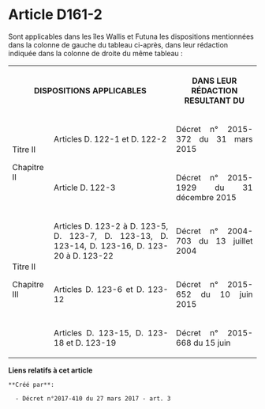 # Article D161-2

Sont applicables dans les îles Wallis et Futuna les dispositions mentionnées dans la colonne de gauche du tableau ci-après,
dans leur rédaction indiquée dans la colonne de droite du même tableau :

<table>
  <tbody>
    <tr>
      <th colspan="2">DISPOSITIONS APPLICABLES</th>
      <th>

DANS LEUR RÉDACTION RESULTANT DU 

</th>
    </tr>
    <tr>
      <td align="justify" rowspan="2">

Titre II

Chapitre II</td>
      <td align="justify">

Articles D. 122-1 et D. 122-2</td>
      <td align="justify">

Décret n° 2015-372 du 31 mars 2015</td>
    </tr>
    <tr>
      <td align="justify">

Article D. 122-3</td>
      <td align="justify">

Décret n° 2015-1929 du 31 décembre 2015</td>
    </tr>
    <tr>
      <td align="justify" rowspan="3">Titre II

Chapitre III</td>
      <td align="justify">

Articles D. 123-2 à D. 123-5, D. 123-7, D. 123-13, D. 123-14, D. 123-16, D. 123-20 à D. 123-22</td>
      <td align="justify">

Décret n° 2004-703 du 13 juillet 2004</td>
    </tr>
    <tr>
      <td align="justify">

Articles D. 123-6 et D. 123-12</td>
      <td align="justify">

Décret n° 2015-652 du 10 juin 2015</td>
    </tr>
    <tr>
      <td align="justify">

Articles D. 123-15, D. 123-18 et D. 123-19</td>
      <td align="justify">

Décret n° 2015-668 du 15 juin</td>
    </tr>
  </tbody>
</table>

**Liens relatifs à cet article**

	**Créé par**:

	  - Décret n°2017-410 du 27 mars 2017 - art. 3
